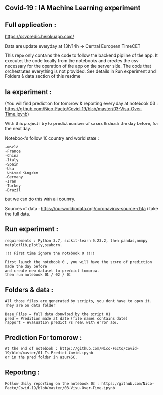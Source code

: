 ## Covid-19 : IA Machine Learning experiment

## Full application :

https://covpredic.herokuapp.com/

Data are update everyday at 13h/14h -> Central European TimeCET

This repo only contains the code to follow the backend pipline of the app.
It executes the code locally from the notebooks and creates the csv necessary for the operation of the app on the server side. 
The code that orchestrates everything is not provided.
See details in Run experiment and Folders & data section of this readme

## Ia experiment :

(You will find prediction for tomorow & reporting every day at notebook 03 : 
 https://github.com/Nico-Facto/Covid-19/blob/master/03-Visu-Over-Time.ipynb)

With this project i try to predict number of cases & death the day before, for the next day.

Notebook's follow 10 country and world state :
    
    -World
    -France
    -China
    -Italy
    -Spain
    -Usa
    -United Kingdom
    -Germany
    -Iran
    -Turkey
    -Brazil

but we can do this with all country.

Sources of data : https://ourworldindata.org/coronavirus-source-data
i take the full data.

## Run experiment :
    requirements : Python 3.7, scikit-learn 0.23.2, then pandas,numpy matplotlib,plotly,seaborn.

    !!! First time ignore the notebook 0 !!!!

    First launch the notebook 0 , you will have the score of prediction made the day before
    and create new dataset to predcict tomorow.
    then run notebook 01 / 02 / 03 

## Folders & data :

    All those files are generated by scripts, you dont have to open it. They are on data folder

    Base_Files = full data donwload by the script 01
    pred = Predition made at date (file names contains date)
    rapport = evaluation predict vs real with error abs.

## Prediction For tomorow :
    
    At the end of notebook : https://github.com/Nico-Facto/Covid-19/blob/master/01-Ts-Predict-Covid.ipynb
    or in the pred folder in azureSC.

## Reporting : 

    Follow daily reporting on the notebook 03 : https://github.com/Nico-Facto/Covid-19/blob/master/03-Visu-Over-Time.ipynb







